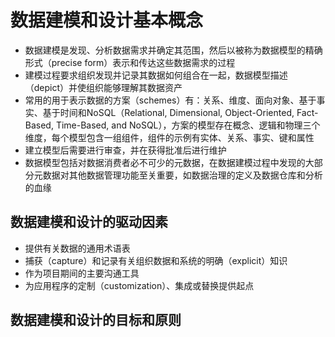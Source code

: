 # **数据建模和设计基本概念**

- 数据建模是发现、分析数据需求并确定其范围，然后以被称为数据模型的精确形式（precise form）表示和传达这些数据需求的过程
- 建模过程要求组织发现并记录其数据如何组合在一起，数据模型描述（depict）并使组织能够理解其数据资产
- 常用的用于表示数据的方案（schemes）有：关系、维度、面向对象、基于事实、基于时间和NoSQL（Relational, Dimensional, Object-Oriented, Fact-Based, Time-Based, and NoSQL），方案的模型存在概念、逻辑和物理三个维度，每个模型包含一组组件，组件的示例有实体、关系、事实、键和属性
- 建立模型后需要进行审查，并在获得批准后进行维护
- 数据模型包括对数据消费者必不可少的元数据，在数据建模过程中发现的大部分元数据对其他数据管理功能至关重要，如数据治理的定义及数据仓库和分析的血缘

## 数据建模和设计的驱动因素

- 提供有关数据的通用术语表
- 捕获（capture）和记录有关组织数据和系统的明确（explicit）知识
- 作为项目期间的主要沟通工具
- 为应用程序的定制（customization）、集成或替换提供起点

## 数据建模和设计的目标和原则